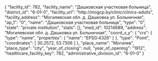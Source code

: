 {
    "facility_id": 782,
    "facility_name": "Дашковская участковая больница",
    "district_id": "6-01-0",
    "facility_url": "http:\/\/mogcp.by\/clinic\/clinics-adults",
    "facility_address": "Могилевская обл. д. Дашковка ул. Больничная",
    "ap_1": "0",
    "name": "Дашковская участковая больница",
    "type": "0",
    "state": "private institution",
    "stats": [],
    "med_id": 10214689,
    "address": "Могилевская обл. д. Дашковка ул. Больничная",
    "coord_x_y": {
        "crs": {
            "type": "name",
            "properties": {
                "name": "EPSG:4326"
            }
        },
        "type": "Point",
        "coordinates": [
            30.2572,
            53.7306
        ]
    },
    "place_name": "Могилев",
    "place_type": "city",
    "year_of_closing": null,
    "year_of_opening": "1912",
    "healthcare_facility_key": 782,
    "administrative_division_id": "6-01-0"
}